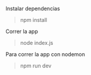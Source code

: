 Instalar dependencias
> npm install

Correr la app
> node index.js

Para correr la app con nodemon
> npm run dev